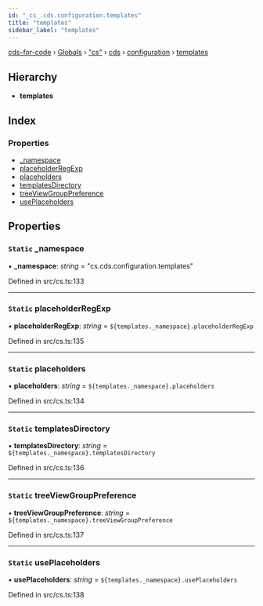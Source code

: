 ```yaml
---
id: "_cs_.cds.configuration.templates"
title: "templates"
sidebar_label: "templates"
---
```


[cds-for-code](../index.md) › [Globals](../globals.md) › ["cs"](../modules/_cs_.md) › [cds](../modules/_cs_.cds.md) › [configuration](../modules/_cs_.cds.configuration.md) › [templates](_cs_.cds.configuration.templates.md)

## Hierarchy

* **templates**

## Index

### Properties

* [_namespace](_cs_.cds.configuration.templates.md#static-_namespace)
* [placeholderRegExp](_cs_.cds.configuration.templates.md#static-placeholderregexp)
* [placeholders](_cs_.cds.configuration.templates.md#static-placeholders)
* [templatesDirectory](_cs_.cds.configuration.templates.md#static-templatesdirectory)
* [treeViewGroupPreference](_cs_.cds.configuration.templates.md#static-treeviewgrouppreference)
* [usePlaceholders](_cs_.cds.configuration.templates.md#static-useplaceholders)

## Properties

### `Static` _namespace

▪ **_namespace**: *string* = "cs.cds.configuration.templates"

Defined in src/cs.ts:133

___

### `Static` placeholderRegExp

▪ **placeholderRegExp**: *string* = `${templates._namespace}.placeholderRegExp`

Defined in src/cs.ts:135

___

### `Static` placeholders

▪ **placeholders**: *string* = `${templates._namespace}.placeholders`

Defined in src/cs.ts:134

___

### `Static` templatesDirectory

▪ **templatesDirectory**: *string* = `${templates._namespace}.templatesDirectory`

Defined in src/cs.ts:136

___

### `Static` treeViewGroupPreference

▪ **treeViewGroupPreference**: *string* = `${templates._namespace}.treeViewGroupPreference`

Defined in src/cs.ts:137

___

### `Static` usePlaceholders

▪ **usePlaceholders**: *string* = `${templates._namespace}.usePlaceholders`

Defined in src/cs.ts:138
